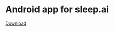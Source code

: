 # Android app for sleep.ai

[Download](https://github.com/ajeetdsouza/sleep-ai-android/releases/tag/v1.0)
